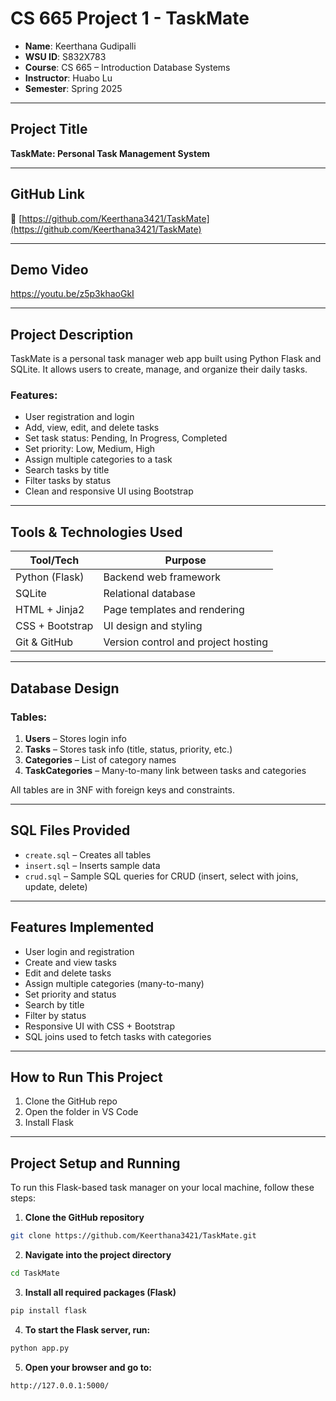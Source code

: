 # CS 665 Project 1 - TaskMate


- **Name**: Keerthana Gudipalli  
- **WSU ID**: S832X783 
- **Course**: CS 665 – Introduction Database Systems 
- **Instructor**: Huabo Lu  
- **Semester**: Spring 2025  

---

## Project Title

**TaskMate: Personal Task Management System**

---

## GitHub Link

🔗 [https://github.com/Keerthana3421/TaskMate](https://github.com/Keerthana3421/TaskMate)

---

## Demo Video

https://youtu.be/z5p3khaoGkI

---

## Project Description

TaskMate is a personal task manager web app built using Python Flask and SQLite. It allows users to create, manage, and organize their daily tasks.

### Features:
- User registration and login
- Add, view, edit, and delete tasks
- Set task status: Pending, In Progress, Completed
- Set priority: Low, Medium, High
- Assign multiple categories to a task
- Search tasks by title
- Filter tasks by status
- Clean and responsive UI using Bootstrap

---

## Tools & Technologies Used

| Tool/Tech       | Purpose                          |
|------------------|----------------------------------|
| Python (Flask)   | Backend web framework            |
| SQLite           | Relational database              |
| HTML + Jinja2    | Page templates and rendering     |
| CSS + Bootstrap  | UI design and styling            |
| Git & GitHub     | Version control and project hosting |

---

## Database Design

### Tables:
1. **Users** – Stores login info  
2. **Tasks** – Stores task info (title, status, priority, etc.)  
3. **Categories** – List of category names  
4. **TaskCategories** – Many-to-many link between tasks and categories

All tables are in 3NF with foreign keys and constraints.

---

## SQL Files Provided

- `create.sql` – Creates all tables  
- `insert.sql` – Inserts sample data  
- `crud.sql` – Sample SQL queries for CRUD (insert, select with joins, update, delete)

---

## Features Implemented

- User login and registration  
- Create and view tasks
- Edit and delete tasks  
- Assign multiple categories (many-to-many)  
- Set priority and status  
- Search by title  
- Filter by status  
- Responsive UI with CSS + Bootstrap  
- SQL joins used to fetch tasks with categories

---

## How to Run This Project

1. Clone the GitHub repo  
2. Open the folder in VS Code  
3. Install Flask

---

## Project Setup and Running

To run this Flask-based task manager on your local machine, follow these steps:

1. **Clone the GitHub repository**

```bash
git clone https://github.com/Keerthana3421/TaskMate.git
```

2. **Navigate into the project directory**

```bash
cd TaskMate
```

3. **Install all required packages (Flask)**

```bash
pip install flask
```

4. **To start the Flask server, run:**

```bash
python app.py
```

5. **Open your browser and go to:**

```bash
http://127.0.0.1:5000/
```

